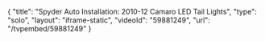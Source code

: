 {
    "title": "Spyder Auto Installation: 2010-12 Camaro LED Tail Lights",
    "type": "solo",
    "layout": "iframe-static",
    "videoId": "59881249",
    "url": "\/tvpembed\/59881249"
}